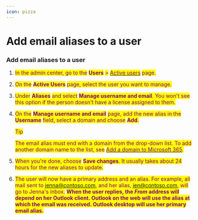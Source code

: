 ```yaml
---
icon: pizza
---
```


# Add email aliases to a user

### Add email aliases to a user <a href="#add-email-aliases-to-a-user" id="add-email-aliases-to-a-user"></a>

1. <mark style="color:purple;">In the admin center, go to the</mark> <mark style="color:purple;"></mark><mark style="color:purple;">**Users**</mark> <mark style="color:purple;"></mark><mark style="color:purple;">></mark> [<mark style="color:purple;">Active users</mark>](https://go.microsoft.com/fwlink/p/?linkid=834822) <mark style="color:purple;">page.</mark>
2. <mark style="color:purple;">On the</mark> <mark style="color:purple;"></mark><mark style="color:purple;">**Active Users**</mark> <mark style="color:purple;"></mark><mark style="color:purple;">page, select the user you want to manage.</mark>
3. <mark style="color:purple;">Under</mark> <mark style="color:purple;"></mark><mark style="color:purple;">**Aliases**</mark> <mark style="color:purple;"></mark><mark style="color:purple;">and select</mark> <mark style="color:purple;"></mark><mark style="color:purple;">**Manage username and email**</mark><mark style="color:purple;">. You won't see this option if the person doesn't have a license assigned to them.</mark>
4.  <mark style="color:purple;">On the</mark> <mark style="color:purple;"></mark><mark style="color:purple;">**Manage username and email**</mark> <mark style="color:purple;"></mark><mark style="color:purple;">page, add the new alias in the</mark> <mark style="color:purple;"></mark><mark style="color:purple;">**Username**</mark> <mark style="color:purple;"></mark><mark style="color:purple;">field, select a domain and choose</mark> <mark style="color:purple;"></mark><mark style="color:purple;">**Add**</mark><mark style="color:purple;">.</mark>

    &#x20;<mark style="color:purple;">Tip</mark>

    <mark style="color:purple;">The email alias must end with a domain from the drop-down list. To add another domain name to the list, see</mark> [<mark style="color:purple;">Add a domain to Microsoft 365</mark>](https://learn.microsoft.com/en-us/microsoft-365/admin/setup/add-domain?view=o365-worldwide)<mark style="color:purple;">.</mark>
5. <mark style="color:purple;">When you're done, choose</mark> <mark style="color:purple;"></mark><mark style="color:purple;">**Save changes**</mark><mark style="color:purple;">. It usually takes about 24 hours for the new aliases to update.</mark>
6. <mark style="color:purple;">The user will now have a primary address and an alias. For example, all mail sent to jenna@contoso.com, and her alias, jen@contoso.com, will go to Jenna's inbox.</mark> <mark style="color:purple;"></mark><mark style="color:purple;">**When the user replies, the**</mark><mark style="color:purple;">**&#x20;**</mark>_<mark style="color:purple;">**From**</mark>_<mark style="color:purple;">**&#x20;**</mark><mark style="color:purple;">**address will depend on her Outlook client. Outlook on the web will use the alias at which the email was received. Outlook desktop will use her primary email alias.**</mark>

